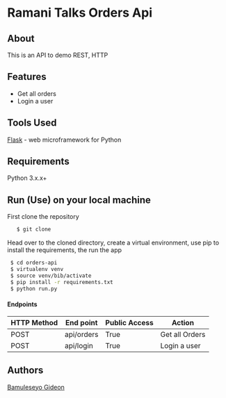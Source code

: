 # Ramani Talks Orders Api

## About
This is an API to demo REST, HTTP

## Features
- Get all orders 
- Login a user

## Tools Used
[Flask](http://flask.pocoo.org/) - web microframework for Python
## Requirements
Python 3.x.x+
## Run (Use) on your local machine
First clone the repository
```sh
   $ git clone 
   ```
   Head over to the cloned directory, create a virtual environment, use pip to install the requirements, the run the app
   ```sh
    $ cd orders-api
    $ virtualenv venv
    $ source venv/bib/activate
    $ pip install -r requirements.txt
    $ python run.py
```
#### Endpoints
HTTP Method|End point | Public Access|Action
-----------|----------|--------------|------
POST | api/orders | True | Get all Orders
POST | api/login | True | Login a user



## Authors
[Bamuleseyo Gideon](https://github.com/lytes20)
